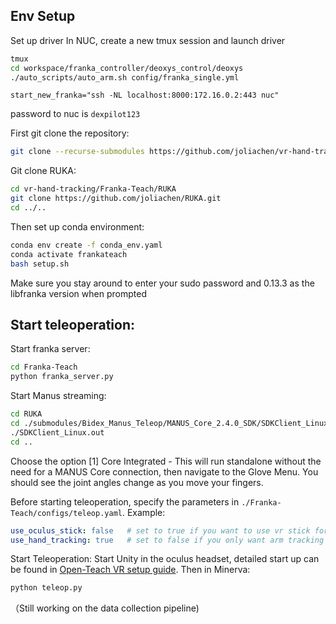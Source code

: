 ## Env Setup
Set up driver
In NUC, create a new tmux session and launch driver
```bash
tmux
cd workspace/franka_controller/deoxys_control/deoxys
./auto_scripts/auto_arm.sh config/franka_single.yml
```


```bashrc
start_new_franka="ssh -NL localhost:8000:172.16.0.2:443 nuc"
```
password to nuc is `dexpilot123`

First git clone the repository:
```bash
git clone --recurse-submodules https://github.com/joliachen/vr-hand-tracking.git
```
Git clone RUKA:
```bash
cd vr-hand-tracking/Franka-Teach/RUKA
git clone https://github.com/joliachen/RUKA.git
cd ../..
```

Then set up conda environment:
```bash
conda env create -f conda_env.yaml
conda activate frankateach
bash setup.sh
```
Make sure you stay around to enter your sudo password and 0.13.3 as the libfranka version when prompted

## Start teleoperation:
Start franka server:
```bash
cd Franka-Teach
python franka_server.py
```

Start Manus streaming:
```bash
cd RUKA
cd ./submodules/Bidex_Manus_Teleop/MANUS_Core_2.4.0_SDK/SDKClient_Linux
./SDKClient_Linux.out
cd ..
```

Choose the option [1] Core Integrated - This will run standalone without the need for a MANUS Core connection, then navigate to the Glove Menu. You should see the joint angles change as you move your fingers.

Before starting teleoperation, specify the parameters in `./Franka-Teach/configs/teleop.yaml`.
Example:
```yaml
use_oculus_stick: false   # set to true if you want to use vr stick for arm tracking
use_hand_tracking: true   # set to false if you only want arm tracking
```

Start Teleoperation:
Start Unity in the oculus headset, detailed start up can be found in [Open-Teach VR setup guide](https://github.com/aadhithya14/Open-Teach/blob/main/docs/vr.md). Then in Minerva:
```bash
python teleop.py
```

（Still working on the data collection pipeline)
